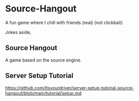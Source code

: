 # Source-Hangout
A fun game where I chill with friends (real) (not clickbait)





Jokes aside,

## Source Hangout
A game based on the source engine.




## Server Setup Tutorial
https://github.com/Itsyourdriver/server-setup-tutorial-source-hangout/blob/main/tutorial/setup.md
